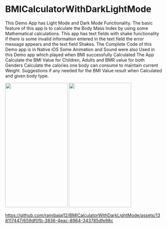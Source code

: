 # BMICalculatorWithDarkLightMode
This Demo App has Light Mode and Dark Mode Functionality. 
The basic feature of this app is to calculate the Body Mass Index by using some Mathematical calculations. 
This app has text fields with shake functionality if there is some invalid information entered in the text field the error message appears and the text field Shakes.
 The Complete Code of this Demo app is in Native iOS Some Animation and Sound were also Used in this Demo app which played when BMI successfully 
 Calculated The App Calculate the BMI Value for Children, Adults and BMR value for both Genders Calculate the calories one body can consume to maintain current Weight. 
 Suggestions if any needed for the BMI Value result when Calculated and given body type.
 

<img src="https://github.com/rajnibajaj12/BMICalculatorWithDarkLightMode/assets/138117447/e432a6aa-29b0-427a-b41a-0027f0fd2db4" width="200" height="400" />
<img src="https://github.com/rajnibajaj12/BMICalculatorWithDarkLightMode/assets/138117447/aeb97555-9575-46d9-9cdd-79340ae05b7f" width="200" height="400" />


https://github.com/rajnibajaj12/BMICalculatorWithDarkLightMode/assets/138117447/659df0fb-3836-4eac-8964-343785dfe98c
